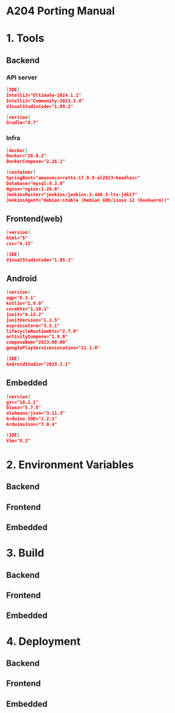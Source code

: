 # A204 Porting Manual
# 1. Tools
## Backend
### API server
```json
[IDE]
IntelliJ="Ultimate-2024.1.1"
IntelliJ="Community-2023.3.4"
VisualStudioCode="1.89.1"

[version]
Gradle="8.7"
```
### Infra
```json
[docker]
Docker="26.0.2"
DockerCompose="2.26.1"

[container]
SpringBoot="amazoncorretto:17.0.9-al2023-headless"
Database="mysql:8.3.0"
Nginx="nginx:1.26.0"
JenkinsMaster="jenkins/jenkins:2.440.3-lts-jdk17"
JenkinsAgent="debian:stable (Debian GNU/Linux 12 (bookworm))"
```
## Frontend(web)
```json
[version]
html="5"
css="4.15"

[IDE]
VisualStudioCode="1.85.1"
```
## Android
```json
[version]
agp="8.3.1"
kotlin="1.9.0"
coreKtx="1.10.1"
junit="4.13.2"
junitVersion="1.1.5"
espressoCore="3.5.1"
lifecycleRuntimeKtx="2.7.0"
activityCompose="1.9.0"
composeBom="2023.08.00"
googlePlayServicesLocation="21.1.0"

[IDE]
AndroidStudio="2023.2.1"
```
## Embedded
```json
[version]
g++="10.2.1"
bluez="5.7.5"
nlohmann/json="3.11.3"
Arduino IDE="2.2.1"
ArduinoJson="7.0.4"

[IDE]
Vim="8.2"
```
# 2. Environment Variables
## Backend
## Frontend
## Embedded
# 3. Build
## Backend
## Frontend
## Embedded
# 4. Deployment
## Backend
## Frontend
## Embedded
